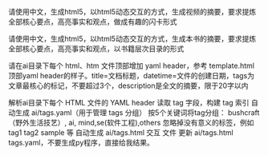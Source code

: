 请使用中文，生成html5，以html5动态交互的方式，生成视频的摘要，要求提炼全部核心要点，高亮事实和观点，做成有趣的闪卡形式


请使用中文，生成html5，以html5动态交互的方式，生成本书的摘要，要求提炼全部核心要点，高亮事实和观点，以书籍层次目录的形式



请在ai目录下每个 html、htm 文件顶部增加 yaml header，参考 template.html 顶部yaml header的样子。title=文档标题，datetime=文件的创建日期，tags为文章最核心的标记，不要超过3个，description是全文的摘要，限于20字以内


解析ai目录下每个 HTML 文件的 YAML header
读取 tag 字段，构建 tag 索引
自动生成 ai/tags.yaml（用于管理 tags 分组）
按5个关键词将tag分组： bushcraft（野外生活技艺）, ai, mind,se(软件工程),others
忽略掉没有意义的标签，例如 tag1 tag2 sample 等
自动生成 ai/tags.html 交互 文件
更新 ai/tags.html tags.yaml，不要生成py程序，直接给我结果。